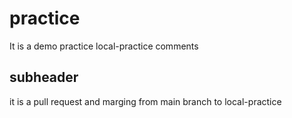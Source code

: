 # practice
It is a demo practice local-practice comments

## subheader  
it is a pull request and marging from main branch to local-practice
